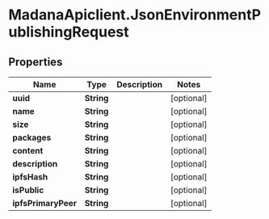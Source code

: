 # MadanaApiclient.JsonEnvironmentPublishingRequest

## Properties

Name | Type | Description | Notes
------------ | ------------- | ------------- | -------------
**uuid** | **String** |  | [optional] 
**name** | **String** |  | [optional] 
**size** | **String** |  | [optional] 
**packages** | **String** |  | [optional] 
**content** | **String** |  | [optional] 
**description** | **String** |  | [optional] 
**ipfsHash** | **String** |  | [optional] 
**isPublic** | **String** |  | [optional] 
**ipfsPrimaryPeer** | **String** |  | [optional] 


